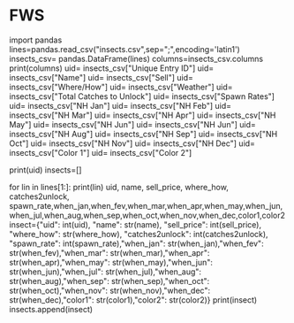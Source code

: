 # FWS


import pandas
lines=pandas.read_csv("insects.csv",sep=";",encoding='latin1')
insects_csv= pandas.DataFrame(lines)
columns=insects_csv.columns
print(columns)
uid= insects_csv["Unique Entry ID"]
uid= insects_csv["Name"]
uid= insects_csv["Sell"]
uid= insects_csv["Where/How"]
uid= insects_csv["Weather"]
uid= insects_csv["Total Catches to Unlock"]
uid= insects_csv["Spawn Rates"]
uid= insects_csv["NH Jan"]
uid= insects_csv["NH Feb"]
uid= insects_csv["NH Mar"]
uid= insects_csv["NH Apr"]
uid= insects_csv["NH May"]
uid= insects_csv["NH Jun"]
uid= insects_csv["NH Jun"]
uid= insects_csv["NH Aug"]
uid= insects_csv["NH Sep"]
uid= insects_csv["NH Oct"]
uid= insects_csv["NH Nov"]
uid= insects_csv["NH Dec"]
uid= insects_csv["Color 1"]
uid= insects_csv["Color 2"]

        
    
print(uid)
insects=[]

for lin in lines[1:]:
    print(lin)
    uid, name, sell_price, where_how, catches2unlock, spawn_rate,when_jan,when_fev,when_mar,when_apr,when_may,when_jun,when_jul,when_aug,when_sep,when_oct,when_nov,when_dec,color1,color2
    insect={"uid":  int(uid), "name": str(name), "sell_price": int(sell_price), "where_how": str(where_how), "catches2unlock": int(catches2unlock), "spawn_rate": int(spawn_rate),"when_jan": str(when_jan),"when_fev": str(when_fev),"when_mar": str(when_mar),"when_apr": str(when_apr),"when_may": str(when_may),"when_jun": str(when_jun),"when_jul": str(when_jul),"when_aug": str(when_aug),"when_sep": str(when_sep),"when_oct": str(when_oct),"when_nov": str(when_nov),"when_dec": str(when_dec),"color1": str(color1),"color2": str(color2)}
    print(insect)
    insects.append(insect)
